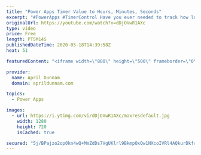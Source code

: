 ```yaml
---
title: "Power Apps Timer Value to Hours, Minutes, Seconds"
excerpt: "#PowerApps #TimerControl Have you ever needed to track how long it's taking to complete a process in your Power App?  Using the Timer Control you can do that, however, the output of that timer value is stored in an unfriendly format.  In this video, I show how you can take that timer value and format"
originalUrl: https://youtube.com/watch?v=dDjOVwR1AXc
type: video
price: Free
length: PT5M14S
publishedDateTime: 2020-05-18T14:39:58Z
heat: 51

featuredContent: "<iframe width=\"800\" height=\"500\" frameborder=\"0\" src=\"https://www.youtube.com/embed/dDjOVwR1AXc\" allow=\"accelerometer; autoplay; encrypted-media; gyroscope; picture-in-picture\" allowfullscreen></iframe>"

provider:
  name: April Dunnam
  domain: aprildunnam.com

topics:
  - Power Apps

images:
  - url: https://i.ytimg.com/vi/dDjOVwR1AXc/maxresdefault.jpg
    width: 1280
    height: 720
    isCached: true

secured: "5j/BPajzo2op0kn4wQ+MmZdDs7VgUKlrl9BkmpOxQw1NXcoIVRl4AQkurDkfrVWLmmVdAtTJlH+gTig9XaAGr4eLjc7cKxoo0cKDPFg/okX8JMMpeDnAymJk+fTDP0ixZPQVNuyFavUxAtS3De8isVKpQ5xfZAUiXTh925tfe8fnH2UVR6URVZRdh5gbhN5FWnK7SCfM+OVVJx52cbDvea1CrJHf2aKlvi2tLN/qs5s3FsH35h72qgJHWxzB2IjEpxHB+8LU7biKYPMc8IYL71632M1x1bgp9I0uiBEN7LrRXanNDC6O0I7X1w9G9VepPpVURIhWpMhtFqioRafkk4NgEVqNWDEnUOFG0gc9reR4r+HSXP29TdQkBYvbS5yAGFWXKsdjEBItzD9eijcvfw==;vMXx2GP2OPnetaZX8tAyaQ=="
---
```


